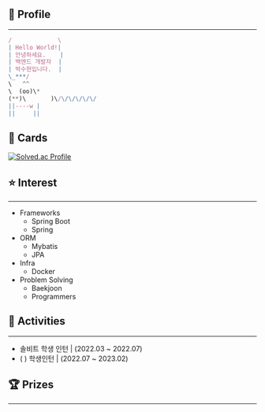 ## 👤 Profile

---

```jsx
/             \
| Hello World!|
| 안녕하세요.    |
| 백엔드 개발자  |
| 박수현입니다.  |
\_***/
\   ^^
\  (oo)\*
(**)\       )\/\/\/\/\/\/
||----w |
||     ||
```

## 📙 Cards
[![Solved.ac Profile](http://mazassumnida.wtf/api/generate_badge?boj=qkrtngus116)](https://solved.ac/qkrtngus116)
  
## ⭐ Interest
---

- Frameworks
    - Spring Boot
    - Spring
- ORM
    - Mybatis
    - JPA
- Infra
    - Docker
- Problem Solving
    - Baekjoon
    - Programmers

## 📔 Activities
---

- 솔비트 학생 인턴 | (2022.03 ~ 2022.07)
- ( ) 학생인턴 |  (2022.07 ~ 2023.02)

## 🏆 Prizes

---

